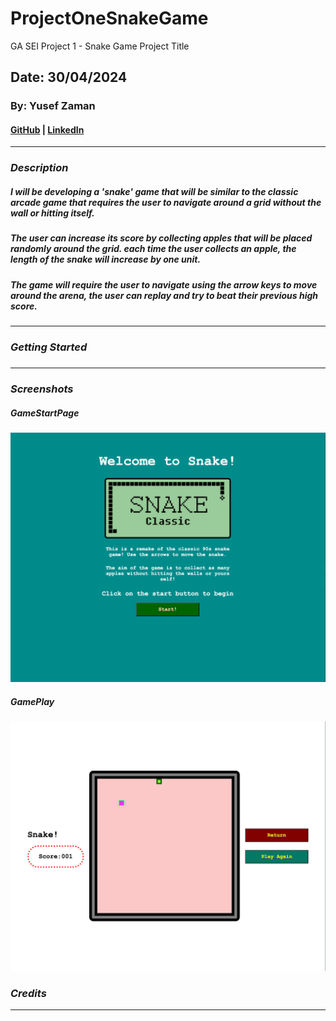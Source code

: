 # ProjectOneSnakeGame

GA SEI Project 1 - Snake Game
Project Title

## Date: 30/04/2024

### By: Yusef Zaman

#### [GitHub](https://github.com/yusefzaman) | [LinkedIn](https://www.linkedin.com/in/yusefzaman/)

---

### **_Description_**

##### I will be developing a 'snake' game that will be similar to the classic arcade game that requires the user to navigate around a grid without the wall or hitting itself.

##### The user can increase its score by collecting apples that will be placed randomly around the grid. each time the user collects an apple, the length of the snake will increase by one unit.

##### The game will require the user to navigate using the arrow keys to move around the arena, the user can replay and try to beat their previous high score.

---

### **_Getting Started_**

#####

---

### **_Screenshots_**

##### GameStartPage
![alt text](image.png)

##### GamePlay
![alt text](image-1.png)

### **_Credits_**

---
